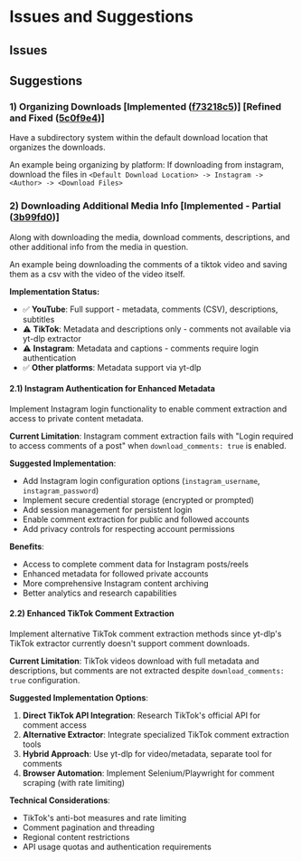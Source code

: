 # Issues and Suggestions

## Issues

## Suggestions

### 1) Organizing Downloads [Implemented ([f73218c5](https://github.com/Jaynuke79/Social-Media-Downloader/commit/f73218c5204ad59965c0903623d09f7efcf4bf1c))] [Refined and Fixed ([5c0f9e4](https://github.com/Jaynuke79/Social-Media-Downloader/commit/5c0f9e4e926df06adc0a26cfff0efa1e455e1197))]


Have a subdirectory system within the default download location that organizes the downloads. 

An example being organizing by platform: If downloading from instagram, download the files in `<Default Download Location> -> Instagram -> <Author> -> <Download Files>` 

### 2) Downloading Additional Media Info [Implemented - Partial ([3b99fd0](https://github.com/Jaynuke79/Social-Media-Downloader/commit/3b99fd0db6d68a3cb0ad039076016028f2affe1f))]

Along with downloading the media, download comments, descriptions, and other additional info from the media in question. 

An example being downloading the comments of a tiktok video and saving them as a csv with the video of the video itself.

**Implementation Status:**
- ✅ **YouTube**: Full support - metadata, comments (CSV), descriptions, subtitles
- ⚠️ **TikTok**: Metadata and descriptions only - comments not available via yt-dlp extractor
- ⚠️ **Instagram**: Metadata and captions - comments require login authentication  
- ✅ **Other platforms**: Metadata support via yt-dlp

#### 2.1) Instagram Authentication for Enhanced Metadata

Implement Instagram login functionality to enable comment extraction and access to private content metadata.

**Current Limitation**: Instagram comment extraction fails with "Login required to access comments of a post" when `download_comments: true` is enabled.

**Suggested Implementation**:
- Add Instagram login configuration options (`instagram_username`, `instagram_password`)
- Implement secure credential storage (encrypted or prompted)
- Add session management for persistent login
- Enable comment extraction for public and followed accounts
- Add privacy controls for respecting account permissions

**Benefits**:
- Access to complete comment data for Instagram posts/reels
- Enhanced metadata for followed private accounts
- More comprehensive Instagram content archiving
- Better analytics and research capabilities

#### 2.2) Enhanced TikTok Comment Extraction

Implement alternative TikTok comment extraction methods since yt-dlp's TikTok extractor currently doesn't support comment downloads.

**Current Limitation**: TikTok videos download with full metadata and descriptions, but comments are not extracted despite `download_comments: true` configuration.

**Suggested Implementation Options**:
1. **Direct TikTok API Integration**: Research TikTok's official API for comment access
2. **Alternative Extractor**: Integrate specialized TikTok comment extraction tools
3. **Hybrid Approach**: Use yt-dlp for video/metadata, separate tool for comments
4. **Browser Automation**: Implement Selenium/Playwright for comment scraping (with rate limiting)

**Technical Considerations**:
- TikTok's anti-bot measures and rate limiting
- Comment pagination and threading
- Regional content restrictions
- API usage quotas and authentication requirements
